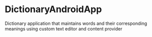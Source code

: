 # DictionaryAndroidApp
Dictionary application that maintains words and their corresponding meanings using custom text editor and content provider
